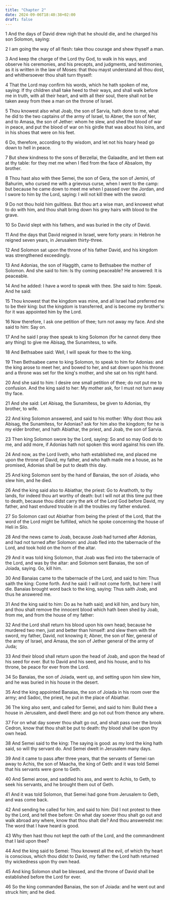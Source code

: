 ```yaml
---
title: "Chapter 2"
date: 2024-09-06T18:40:38+02:00
draft: false
---
```




1 And the days of David drew nigh that he should die, and he charged his son Solomon, saying:

2 I am going the way of all flesh: take thou courage and shew thyself a man.

3 And keep the charge of the Lord thy God, to walk in his ways, and observe his ceremonies, and his precepts, and judgments, and testimonies, as it is written in the law of Moses: that thou mayst understand all thou dost, and whithersoever thou shalt turn thyself:

4 That the Lord may confirm his words, which he hath spoken of me, saying: If thy children shall take heed to their ways, and shall walk before me in truth, with all their heart, and with all their soul, there shall not be taken away from thee a man on the throne of Israel.

5 Thou knowest also what Joab, the son of Sarvia, hath done to me, what he did to the two captains of the army of Israel, to Abner, the son of Ner, and to Amasa, the son of Jether: whom he slew, and shed the blood of war in peace, and put the blood of war on his girdle that was about his loins, and in his shoes that were on his feet.

6 Do, therefore, according to thy wisdom, and let not his hoary head go down to hell in peace.

7 But shew kindness to the sons of Berzellai, the Galaadite, and let them eat at thy table: for they met me when I fled from the face of Absalom, thy brother.

8 Thou hast also with thee Semei, the son of Gera, the son of Jemini, of Bahurim, who cursed me with a grievous curse, when I went to the camp: but because he came down to meet me when I passed over the Jordan, and I swore to him by the Lord, saying: I will not kill thee with the sword:

9 Do not thou hold him guiltless. But thou art a wise man, and knowest what to do with him, and thou shalt bring down his grey hairs with blood to the grave.

10 So David slept with his fathers, and was buried in the city of David.

11 And the days that David reigned in Israel, were forty years: in Hebron he reigned seven years, in Jerusalem thirty-three.

12 And Solomon sat upon the throne of his father David, and his kingdom was strengthened exceedingly.

13 And Adonias, the son of Haggith, came to Bethsabee the mother of Solomon. And she said to him: Is thy coming peaceable? He answered: It is peaceable.

14 And he added: I have a word to speak with thee. She said to him: Speak. And he said:

15 Thou knowest that the kingdom was mine, and all Israel had preferred me to be their king: but the kingdom is transferred, and is become my brother's: for it was appointed him by the Lord.

16 Now therefore, I ask one petition of thee; turn not away my face. And she said to him: Say on.

17 And he said I pray thee speak to king Solomon (for he cannot deny thee any thing) to give me Abisag, the Sunamitess, to wife.

18 And Bethsabee said: Well, I will speak for thee to the king.

19 Then Bethsabee came to king Solomon, to speak to him for Adonias: and the king arose to meet her, and bowed to her, and sat down upon his throne: and a throne was set for the king's mother, and she sat on his right hand.

20 And she said to him: I desire one small petition of thee; do not put me to confusion. And the king said to her: My mother ask, for I must not turn away thy face.

21 And she said: Let Abisag, the Sunamitess, be given to Adonias, thy brother, to wife.

22 And king Solomon answered, and said to his mother: Why dost thou ask Abisag, the Sunamitess, for Adonias? ask for him also the kingdom; for he is my elder brother, and hath Abiathar, the priest, and Joab, the son of Sarvia.

23 Then king Solomon swore by the Lord, saying: So and so may God do to me, and add more, if Adonias hath not spoken this word against his own life.

24 And now, as the Lord liveth, who hath established me, and placed me upon the throne of David, my father, and who hath made me a house, as he promised, Adonias shall be put to death this day.

25 And king Solomon sent by the hand of Banaias, the son of Joiada, who slew him, and he died.

26 And the king said also to Abiathar, the priest: Go to Anathoth, to thy lands, for indeed thou art worthy of death: but I will not at this time put thee to death, because thou didst carry the ark of the Lord God before David, my father, and hast endured trouble in all the troubles my father endured.

27 So Solomon cast out Abiathar from being the priest of the Lord, that the word of the Lord might be fulfilled, which he spoke concerning the house of Heli in Silo.

28 And the news came to Joab, because Joab had turned after Adonias, and had not turned after Solomon: and Joab fled into the tabernacle of the Lord, and took hold on the horn of the altar.

29 And it was told king Solomon, that Joab was fled into the tabernacle of the Lord, and was by the altar: and Solomon sent Banaias, the son of Joiada, saying. Go, kill him.

30 And Banaias came to the tabernacle of the Lord, and said to him: Thus saith the king: Come forth. And he said: I will not come forth, but here I will die. Banaias brought word back to the king, saying: Thus saith Joab, and thus he answered me.

31 And the king said to him: Do as he hath said; and kill him, and bury him, and thou shalt remove the innocent blood which hath been shed by Joab, from me, and from the house of my father:

32 And the Lord shall return his blood upon his own head; because he murdered two men, just and better than himself: and slew them with the sword, my father, David, not knowing it; Abner, the son of Ner, general of the army of Israel, and Amasa, the son of Jether general of the army of Juda;

33 And their blood shall return upon the head of Joab, and upon the head of his seed for ever. But to David and his seed, and his house, and to his throne, be peace for ever from the Lord.

34 So Banaias, the son of Joiada, went up, and setting upon him slew him, and he was buried in his house in the desert.

35 And the king appointed Banaias, the son of Joiada in his room over the army; and Sadoc, the priest, he put in the place of Abiathar.

36 The king also sent, and called for Semei, and said to him: Build thee a house in Jerusalem, and dwell there: and go not out from thence any where.

37 For on what day soever thou shalt go out, and shalt pass over the brook Cedron, know that thou shalt be put to death: thy blood shall be upon thy own head.

38 And Semei said to the king: The saying is good: as my lord the king hath said, so will thy servant do. And Semei dwelt in Jerusalem many days.

39 And it came to pass after three years, that the servants of Semei ran away to Achis, the son of Maacha, the king of Geth: and it was told Semei that his servants were gone to Geth.

40 And Semei arose, and saddled his ass, and went to Achis, to Geth, to seek his servants, and he brought them out of Geth.

41 And it was told Solomon, that Semei had gone from Jerusalem to Geth, and was come back.

42 And sending he called for him, and said to him: Did I not protest to thee by the Lord, and tell thee before: On what day soever thou shalt go out and walk abroad any where, know that thou shalt die? And thou answeredst me: The word that I have heard is good.

43 Why then hast thou not kept the oath of the Lord, and the commandment that I laid upon thee?

44 And the king said to Semei: Thou knowest all the evil, of which thy heart is conscious, which thou didst to David, my father: the Lord hath returned thy wickedness upon thy own head.

45 And king Solomon shall be blessed, and the throne of David shall be established before the Lord for ever.

46 So the king commanded Banaias, the son of Joiada: and he went out and struck him; and he died.

